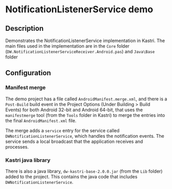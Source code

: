# NotificationListenerService demo

## Description

Demonstrates the NotificationListenerService implementation in Kastri. The main files used in the implementation are in the `Core` folder (`DW.NotificationListenerServiceReceiver.Android.pas`) and `Java\Base` folder

## Configuration

### Manifest merge

The demo project has a file called `AndroidManifest.merge.xml`, and there is a `Post-Build` build event in the Project Options (Under Building > Build Events) for both Android 32-bit and Android 64-bit, that uses the `manifestmerge` tool (from the `Tools` folder in Kastri) to merge the entries into the final `AndroidManifest.xml` file.

The merge adds a `service` entry for the service called `DWNotificationListenerService`, which handles the notification events. The service sends a local broadcast that the application receives and processes.

### Kastri java library

There is also a java library, `dw-kastri-base-2.0.0.jar` (from the `Lib` folder) added to the project. This contains the java code that includes `DWNotificationListenerService`.


